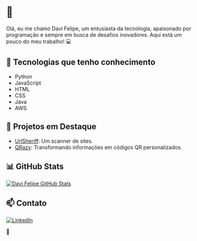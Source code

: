 # 🚀
Olá, eu me chamo Davi Felipe, um entusiasta da tecnologia, apaixonado por programação e sempre em busca de desafios inovadores.
Aqui está um pouco do meu trabalho! 💻

## 🔧 Tecnologias que tenho conhecimento
- Python
- JavaScript
- HTML
- CSS
- Java
- AWS

## 🚀 Projetos em Destaque
- [UrlSheriff](https://github.com/Imvelloster46/UrlSheriff): Um scanner de sites.
- [QRazy](https://github.com/Imvelloster46/QRazy): Transformando informações em códigos QR personalizados.

## 📊 GitHub Stats

[![Davi Felipe GitHub Stats](https://github-readme-stats.vercel.app/api?username=Devdvidfx&show_icons=true&theme=radical)](https://github.com/anuraghazra/github-readme-stats)

## 📫 Contato
[![LinkedIn](https://img.shields.io/badge/LinkedIn-Connect-blue)](https://www.linkedin.com/public-profile/settings?trk=d_flagship3_profile_self_view_public_profile)

🌟
